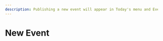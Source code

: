 ```yaml
---
description: Publishing a new event will appear in Today's menu and Event list.
---
```


# New Event

